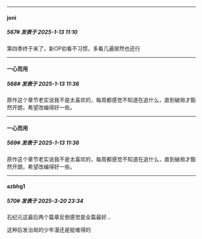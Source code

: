 ﻿
*****

####  joni  
##### 567#       发表于 2025-1-13 11:10

第四季终于来了，新OP初看不习惯，多看几遍居然也还行


*****

####  一心而用  
##### 568#       发表于 2025-1-13 11:36

原作这个章节老实说我不是太喜欢的，每周都感觉不知道在追什么，直到破局才豁然开朗，希望改编得好一些。

*****

####  一心而用  
##### 569#       发表于 2025-1-13 11:36

原作这个章节老实说我不是太喜欢的，每周都感觉不知道在追什么，直到破局才豁然开朗，希望改编得好一些。

*****

####  azbhg1  
##### 570#       发表于 2025-3-20 23:34

石纪元这最后两个篇章反倒感觉是全篇最好...

这种后发治局的少年漫还是挺难得的

